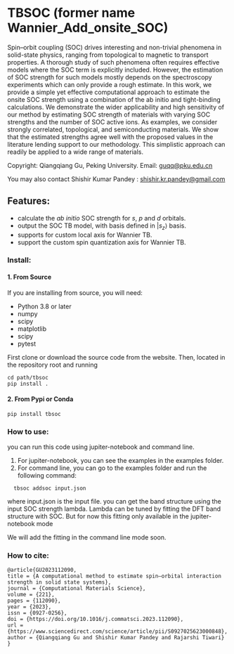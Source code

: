 # TBSOC (former name Wannier_Add_onsite_SOC)

Spin–orbit coupling (SOC) drives interesting and non-trivial phenomena in solid-state physics, ranging from topological to magnetic to transport properties. A thorough study of such phenomena often requires effective models where the SOC term is explicitly included. However, the estimation of SOC strength for such models mostly depends on the spectroscopy experiments which can only provide a rough estimate. In this work, we provide a simple yet effective computational approach to estimate the onsite SOC strength using a combination of the ab initio and tight-binding calculations. We demonstrate the wider applicability and high sensitivity of our method by estimating SOC strength of materials with varying SOC strengths and the number of SOC active ions. As examples, we consider strongly correlated, topological, and semiconducting materials. We show that the estimated strengths agree well with the proposed values in the literature lending support to our methodology. This simplistic approach can readily be applied to a wide range of materials.

Copyright: Qiangqiang Gu,  Peking University. 
Email: guqq@pku.edu.cn

You may also contact Shishir Kumar Pandey : shishir.kr.pandey@gmail.com

## Features:
- calculate the $ab$ $initio$ SOC strength for $s$, $p$ and $d$ orbitals. 
- output the SOC TB model, with basis defined in $| s_z \rangle$ basis.
- supports for custom local axis for Wannier TB. 
- support the custom spin quantization axis for  Wannier TB.



### Install: 

#### 1. From Source
If you are installing from source, you will need:
- Python 3.8 or later
- numpy
- scipy
- matplotlib
- scipy
- pytest

First clone or download the source code from the website. Then, located in the repository root and running


```
cd path/tbsoc
pip install .
```
#### 2. From Pypi or Conda

```
pip install tbsoc
```


### How to use:
  you can run this code using jupiter-notebook and command line.
  1. For jupiter-notebook, you can see the examples in the examples folder.
  2. For command line, you can go to the examples folder and run the following command:
  ```
    tbsoc addsoc input.json
  ```

where input.json is the input file. you can get the band structure using the input SOC strength lambda.  Lambda can be tuned by fitting the DFT band structure with SOC. But for now this fitting only available in the jupiter-notebook mode

We will add the fitting in the command line mode soon. 
  
  
### How to cite:
```
@article{GU2023112090,
title = {A computational method to estimate spin–orbital interaction strength in solid state systems},
journal = {Computational Materials Science},
volume = {221},
pages = {112090},
year = {2023},
issn = {0927-0256},
doi = {https://doi.org/10.1016/j.commatsci.2023.112090},
url = {https://www.sciencedirect.com/science/article/pii/S0927025623000848},
author = {Qiangqiang Gu and Shishir Kumar Pandey and Rajarshi Tiwari}
}
```
